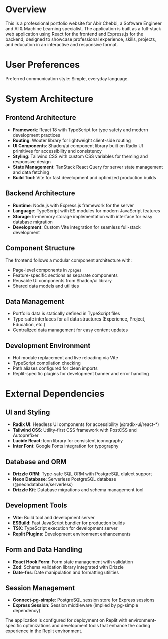 # Overview

This is a professional portfolio website for Abir Chebbi, a Software Engineer and AI & Machine Learning specialist. The application is built as a full-stack web application using React for the frontend and Express.js for the backend, designed to showcase professional experience, skills, projects, and education in an interactive and responsive format.

# User Preferences

Preferred communication style: Simple, everyday language.

# System Architecture

## Frontend Architecture
- **Framework**: React 18 with TypeScript for type safety and modern development practices
- **Routing**: Wouter library for lightweight client-side routing
- **UI Components**: Shadcn/ui component library built on Radix UI primitives for accessibility and consistency
- **Styling**: Tailwind CSS with custom CSS variables for theming and responsive design
- **State Management**: TanStack React Query for server state management and data fetching
- **Build Tool**: Vite for fast development and optimized production builds

## Backend Architecture
- **Runtime**: Node.js with Express.js framework for the server
- **Language**: TypeScript with ES modules for modern JavaScript features
- **Storage**: In-memory storage implementation with interface for easy database migration
- **Development**: Custom Vite integration for seamless full-stack development

## Component Structure
The frontend follows a modular component architecture with:
- Page-level components in `/pages`
- Feature-specific sections as separate components
- Reusable UI components from Shadcn/ui library
- Shared data models and utilities

## Data Management
- Portfolio data is statically defined in TypeScript files
- Type-safe interfaces for all data structures (Experience, Project, Education, etc.)
- Centralized data management for easy content updates

## Development Environment
- Hot module replacement and live reloading via Vite
- TypeScript compilation checking
- Path aliases configured for clean imports
- Replit-specific plugins for development banner and error handling

# External Dependencies

## UI and Styling
- **Radix UI**: Headless UI components for accessibility (@radix-ui/react-*)
- **Tailwind CSS**: Utility-first CSS framework with PostCSS and Autoprefixer
- **Lucide React**: Icon library for consistent iconography
- **Inter Font**: Google Fonts integration for typography

## Database and ORM
- **Drizzle ORM**: Type-safe SQL ORM with PostgreSQL dialect support
- **Neon Database**: Serverless PostgreSQL database (@neondatabase/serverless)
- **Drizzle Kit**: Database migrations and schema management tool

## Development Tools
- **Vite**: Build tool and development server
- **ESBuild**: Fast JavaScript bundler for production builds
- **TSX**: TypeScript execution for development server
- **Replit Plugins**: Development environment enhancements

## Form and Data Handling
- **React Hook Form**: Form state management with validation
- **Zod**: Schema validation library integrated with Drizzle
- **Date-fns**: Date manipulation and formatting utilities

## Session Management
- **Connect-pg-simple**: PostgreSQL session store for Express sessions
- **Express Session**: Session middleware (implied by pg-simple dependency)

The application is configured for deployment on Replit with environment-specific optimizations and development tools that enhance the coding experience in the Replit environment.